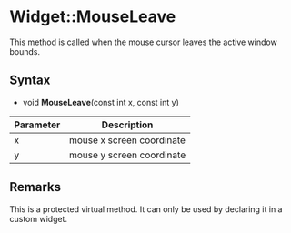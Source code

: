 # Widget::MouseLeave

This method is called when the mouse cursor leaves the active window bounds.

## Syntax

- void **MouseLeave**(const int x, const int y)


| Parameter | Description |
|---|---|
| x | mouse x screen coordinate |
| y | mouse y screen coordinate  |

## Remarks

This is a protected virtual method. It can only be used by declaring it in a custom widget.
